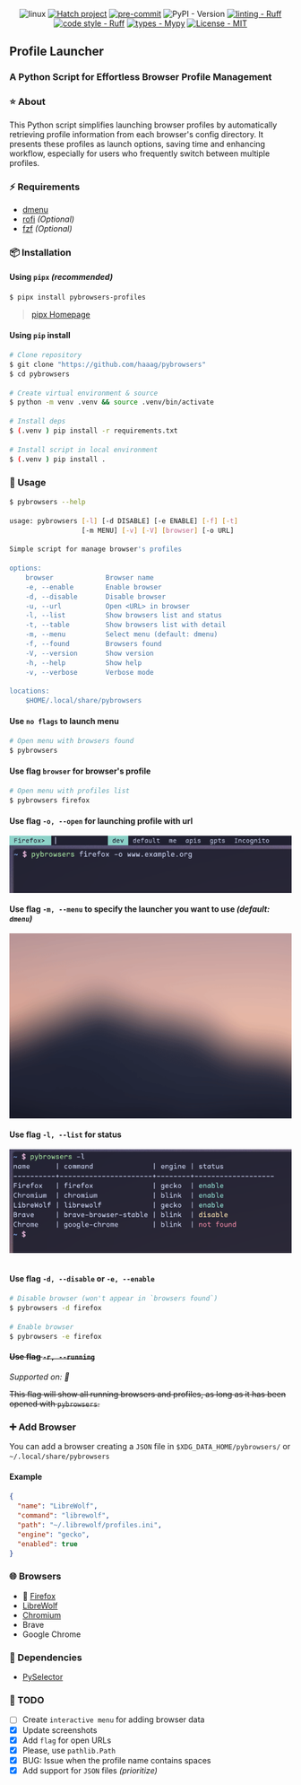 <div align="center">

![linux](https://img.shields.io/badge/os-linux-blue?logo=linux)
[![Hatch project](https://img.shields.io/badge/%F0%9F%A5%9A-Hatch-4051b5.svg)](https://github.com/pypa/hatch)
[![pre-commit](https://img.shields.io/badge/pre--commit-enabled-brightgreen?logo=pre-commit)](https://github.com/pre-commit/pre-commit)
![PyPI - Version](https://img.shields.io/pypi/v/pybrowsers-profiles)
[![linting - Ruff](https://img.shields.io/endpoint?url=https://raw.githubusercontent.com/astral-sh/ruff/main/assets/badge/v2.json)](https://github.com/astral-sh/ruff)
[![code style - Ruff](https://img.shields.io/endpoint?url=https://raw.githubusercontent.com/astral-sh/ruff/main/assets/badge/format.json)](https://github.com/astral-sh/ruff)
[![types - Mypy](https://img.shields.io/badge/types-Mypy-blue.svg)](https://github.com/python/mypy)
[![License - MIT](https://img.shields.io/badge/license-MIT-9400d3.svg)](https://spdx.org/licenses/)

</div>

## Profile Launcher

### A Python Script for Effortless Browser Profile Management

### ⭐ About

This Python script simplifies launching browser profiles by automatically retrieving profile information from each browser's config directory. It presents these profiles as launch options, saving time and enhancing workflow, especially for users who frequently switch between multiple profiles.

### ⚡️ Requirements

- [dmenu](https://tools.suckless.org/dmenu/)
- [rofi](https://github.com/davatorium/rofi) _(Optional)_
- [fzf](https://github.com/junegunn/fzf) _(Optional)_

### 📦 Installation

#### Using `pipx` _(recommended)_

```bash
$ pipx install pybrowsers-profiles
```

> [pipx Homepage](https://github.com/pypa/pipx)

#### Using `pip` install

```bash
# Clone repository
$ git clone "https://github.com/haaag/pybrowsers"
$ cd pybrowsers

# Create virtual environment & source
$ python -m venv .venv && source .venv/bin/activate

# Install deps
$ (.venv ) pip install -r requirements.txt

# Install script in local environment
$ (.venv ) pip install .
```

### 🚀 Usage

```bash
$ pybrowsers --help

usage: pybrowsers [-l] [-d DISABLE] [-e ENABLE] [-f] [-t]
                  [-m MENU] [-v] [-V] [browser] [-o URL]

Simple script for manage browser's profiles

options:
    browser             Browser name
    -e, --enable        Enable browser
    -d, --disable       Disable browser
    -u, --url           Open <URL> in browser
    -l, --list          Show browsers list and status
    -t, --table         Show browsers list with detail
    -m, --menu          Select menu (default: dmenu)
    -f, --found         Browsers found
    -V, --version       Show version
    -h, --help          Show help
    -v, --verbose       Verbose mode

locations:
    $HOME/.local/share/pybrowsers
```

#### Use `no flags` to launch menu

```bash
# Open menu with browsers found
$ pybrowsers
```

#### Use flag `browser` for browser's profile

```bash
# Open menu with profiles list
$ pybrowsers firefox
```

#### Use flag `-o, --open` for launching profile with url

<div align="left">
  <img align="center" src="assets/flag-open-with-browser.png">
</div>

#### Use flag `-m, --menu` to specify the launcher you want to use _(default: `dmenu`)_

<div align="left">
  <img align="center" src="assets/flag-rofi-dark.gif">
</div>

#### Use flag `-l, --list` for status

<div align="left">
  <img align="center" src="assets/flag-list.png">
</div>
<br>

#### Use flag `-d, --disable` or `-e, --enable`

```bash
# Disable browser (won't appear in `browsers found`)
$ pybrowsers -d firefox

# Enable browser
$ pybrowsers -e firefox
```

#### ~~Use flag `-r, --running`~~

~~<p><em>Supported on: 🦊</em></p>~~

~~This flag will show all running browsers and profiles, as long as it has been
opened with `pybrowsers`.~~

### ➕ Add Browser

You can add a browser creating a `JSON` file in `$XDG_DATA_HOME/pybrowsers/` or
`~/.local/share/pybrowsers`

#### Example

```json
{
  "name": "LibreWolf",
  "command": "librewolf",
  "path": "~/.librewolf/profiles.ini",
  "engine": "gecko",
  "enabled": true
}
```

### 🌐 Browsers

- 🦊 [Firefox](https://www.mozilla.org/firefox/download/thanks/)
- [LibreWolf](https://librewolf.net/)
- [Chromium](https://www.chromium.org/getting-involved/download-chromium/)
- Brave
- Google Chrome

### 🧰 Dependencies

- [PySelector](https://pypi.org/project/pyselector/)

### 🧰 TODO

- [ ] Create `interactive menu` for adding browser data
- [x] Update screenshots
- [x] Add `flag` for open URLs
- [x] Please, use `pathlib.Path`
- [x] BUG: Issue when the profile name contains spaces
- [x] Add support for `JSON` files _(prioritize)_
